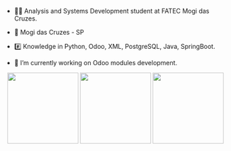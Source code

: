 - 🧑‍🏫 Analysis and Systems Development student at FATEC Mogi das Cruzes.

- 📍 Mogi das Cruzes - SP

- #️⃣ Knowledge in Python, Odoo, XML, PostgreSQL, Java, SpringBoot.

- 🔭 I’m currently working on Odoo modules development.

<div align="center">
  <img height="160em" src="https://github-readme-stats-ten-gilt.vercel.app/api?username=viniciusmirandaa&show_icons=true&theme=dark&include_all_commits=true&count_private=true"/>
  <img height="160em" src="https://github-readme-stats-ten-gilt.vercel.app/api/top-langs/?username=viniciusmirandaa&layout=compact&langs_count=7&theme=dark"/>
  <img height="160em" src="https://streak-stats.demolab.com?user=viniciusmirandaa&theme=dark&date_format=j%20M%5B%20Y%5D&mode=weekly"/>
</div>

